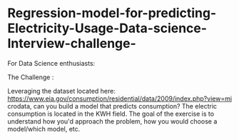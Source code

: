 # Regression-model-for-predicting-Electricity-Usage-Data-science-Interview-challenge-
For Data Science enthusiasts:

The Challenge :

Leveraging the dataset located here: https://www.eia.gov/consumption/residential/data/2009/index.php?view=mi crodata, can you build a model that predicts consumption? The electric consumption is located in the KWH field. The goal of the exercise is to understand how you'd approach the problem, how you would choose a model/which model, etc.
